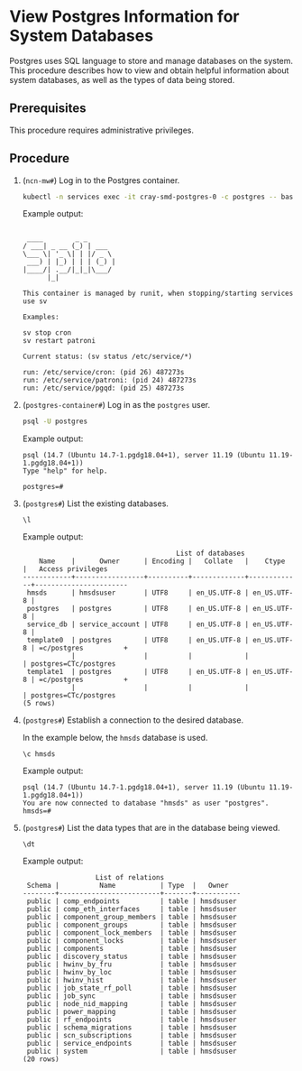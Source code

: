 # View Postgres Information for System Databases

Postgres uses SQL language to store and manage databases on the system. This procedure describes how to view and obtain helpful information about system databases, as well as the types of data being stored.

## Prerequisites

This procedure requires administrative privileges.

## Procedure

1. (`ncn-mw#`) Log in to the Postgres container.

    ```bash
    kubectl -n services exec -it cray-smd-postgres-0 -c postgres -- bash
    ```

    Example output:

    ```text

     ____        _ _
    / ___| _ __ (_) | ___
    \___ \| '_ \| | |/ _ \
     ___) | |_) | | | (_) |
    |____/| .__/|_|_|\___/
          |_|

    This container is managed by runit, when stopping/starting services use sv

    Examples:

    sv stop cron
    sv restart patroni

    Current status: (sv status /etc/service/*)

    run: /etc/service/cron: (pid 26) 487273s
    run: /etc/service/patroni: (pid 24) 487273s
    run: /etc/service/pgqd: (pid 25) 487273s
    ```

1. (`postgres-container#`) Log in as the `postgres` user.

    ```bash
    psql -U postgres
    ```

    Example output:

    ```text
    psql (14.7 (Ubuntu 14.7-1.pgdg18.04+1), server 11.19 (Ubuntu 11.19-1.pgdg18.04+1))
    Type "help" for help.

    postgres=#
    ```

1. (`postgres#`) List the existing databases.

    ```text
    \l
    ```

    Example output:

    ```text
                                          List of databases
        Name    |      Owner      | Encoding |   Collate   |    Ctype    |   Access privileges
    ------------+-----------------+----------+-------------+-------------+-----------------------
     hmsds      | hmsdsuser       | UTF8     | en_US.UTF-8 | en_US.UTF-8 |
     postgres   | postgres        | UTF8     | en_US.UTF-8 | en_US.UTF-8 |
     service_db | service_account | UTF8     | en_US.UTF-8 | en_US.UTF-8 |
     template0  | postgres        | UTF8     | en_US.UTF-8 | en_US.UTF-8 | =c/postgres          +
                |                 |          |             |             | postgres=CTc/postgres
     template1  | postgres        | UTF8     | en_US.UTF-8 | en_US.UTF-8 | =c/postgres          +
                |                 |          |             |             | postgres=CTc/postgres
    (5 rows)
    ```

1. (`postgres#`) Establish a connection to the desired database.

    In the example below, the `hmsds` database is used.

    ```text
    \c hmsds
    ```

    Example output:

    ```text
    psql (14.7 (Ubuntu 14.7-1.pgdg18.04+1), server 11.19 (Ubuntu 11.19-1.pgdg18.04+1))
    You are now connected to database "hmsds" as user "postgres".
    hmsds=#
    ```

1. (`postgres#`) List the data types that are in the database being viewed.

    ```text
    \dt
    ```

    Example output:

    ```text
                      List of relations
     Schema |          Name           | Type  |   Owner
    --------+-------------------------+-------+-----------
     public | comp_endpoints          | table | hmsdsuser
     public | comp_eth_interfaces     | table | hmsdsuser
     public | component_group_members | table | hmsdsuser
     public | component_groups        | table | hmsdsuser
     public | component_lock_members  | table | hmsdsuser
     public | component_locks         | table | hmsdsuser
     public | components              | table | hmsdsuser
     public | discovery_status        | table | hmsdsuser
     public | hwinv_by_fru            | table | hmsdsuser
     public | hwinv_by_loc            | table | hmsdsuser
     public | hwinv_hist              | table | hmsdsuser
     public | job_state_rf_poll       | table | hmsdsuser
     public | job_sync                | table | hmsdsuser
     public | node_nid_mapping        | table | hmsdsuser
     public | power_mapping           | table | hmsdsuser
     public | rf_endpoints            | table | hmsdsuser
     public | schema_migrations       | table | hmsdsuser
     public | scn_subscriptions       | table | hmsdsuser
     public | service_endpoints       | table | hmsdsuser
     public | system                  | table | hmsdsuser
    (20 rows)
    ```
